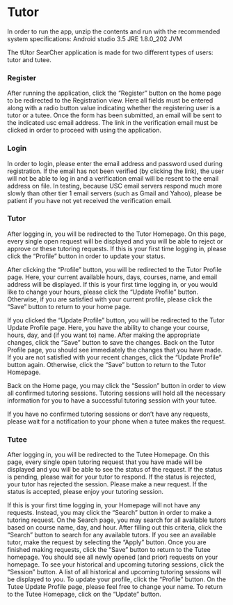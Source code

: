 <h1>Tutor</h1>
In order to run the app, unzip the contents and run with the recommended system specifications:
	Android studio 3.5
	JRE 1.8.0_202
	JVM

The tUtor SearCher application is made for two different types of users: tutor and tutee.
<h3>Register</h3>
After running the application, click the “Register” button on the home page to be redirected to the Registration view. Here all fields must be entered along with a radio button value indicating whether the registering user is a tutor or a tutee.  Once the form has been submitted, an email will be sent to the indicated usc email address.  The link in the verification email must be clicked in order to proceed with using the application.
<h3>Login</h3>
In order to login, please enter the email address and password used during registration. If the email has not been verified (by clicking the link), the user will not be able to log in and a verification email will be resent to the email address on file.  In testing, because USC email servers respond much more slowly than other tier 1 email servers (such as Gmail and Yahoo), please be patient if you have not yet received the verification email.
<h3>Tutor</h3>
After logging in, you will be redirected to the Tutor Homepage. On this page, every single open request will be displayed and you will be able to reject or approve or these tutoring requests. If this is your first time logging in, please click the “Profile” button in order to update your status.

After clicking the “Profile” button, you will be redirected to the Tutor Profile page.  Here, your current available hours, days, courses, name, and email address will be displayed. If this is your first time logging in, or you would like to change your hours, please click the “Update Profile” button. Otherwise, if you are satisfied with your current profile, please click the “Save” button to return to your home page.

If you clicked the “Update Profile” button, you will be redirected to the Tutor Update Profile page.  Here, you have the ability to change your course, hours, day, and (if you want to) name.  After making the appropriate changes, click the “Save” button to save the changes.  Back on the Tutor Profile page, you should see immediately the changes that you have made. If you are not satisfied with your recent changes, click the “Update Profile” button again. Otherwise, click the “Save” button to return to the Tutor Homepage. 

Back on the Home page, you may click the “Session” button in order to view all confirmed tutoring sessions.  Tutoring sessions will hold all the necessary information for you to have a successful tutoring session with your tutee.

If you have no confirmed tutoring sessions or don’t have any requests, please wait for a notification to your phone when a tutee makes the request.

<h3>Tutee</h3>
After logging in, you will be redirected to the Tutee Homepage. On this page, every single open tutoring request that you have made will be displayed and you will be able to see the status of the request. If the status is pending, please wait for your tutor to respond. If the status is rejected, your tutor has rejected the session. Please make a new request.  If the status is accepted, please enjoy your tutoring session.

If this is your first time logging in, your Homepage will not have any requests.  Instead, you may click the “Search” button in order to make a tutoring request.  On the Search page, you may search for all available tutors based on course name, day, and hour.  After filling out this criteria, click the “Search” button to search for any available tutors.  If you see an available tutor, make the request by selecting the “Apply” button.  Once you are finished making requests, click the “Save” button to return to the Tutee homepage.  You should see all newly opened (and prior) requests on your homepage.  To see your historical and upcoming tutoring sessions, click the “Session” button. A list of all historical and upcoming tutoring sessions will be displayed to you. To update your profile, click the “Profile” button.  On the Tutee Update Profile page, please feel free to change your name. To return to the Tutee Homepage, click on the “Update” button.
